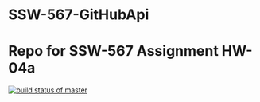 # SSW-567-GitHubApi
# Repo for SSW-567 Assignment HW-04a
[![build status of master](https://travis-ci.org/sriksrik7/SSW-567-GitHubApi.svg?branch=master)](https://travis-ci.org/sriksrik7/SSW-567-GitHubApi)
